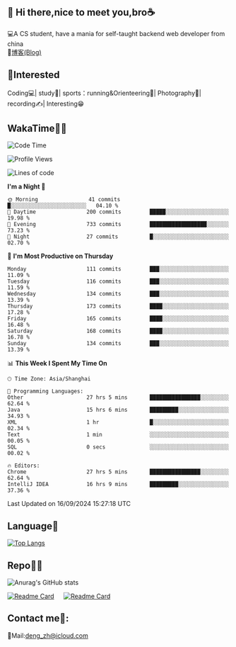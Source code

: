 👋 Hi there,nice to meet you,bro☕
---
💻A CS student, have a mania for self-taught backend web developer from china   
📌[博客(Blog)](https://github.com/HealUP/MyBlog)

 <!-- waka-box start -->
 <!-- waka-box end -->
 
🧲**Interested**
--
Coding💻| study📖| sports：running&Orienteering🏃‍| Photography📸| recording✍️| Interesting😁

WakaTime👨‍💻
---
<!--START_SECTION:waka-->
![Code Time](http://img.shields.io/badge/Code%20Time-1%2C828%20hrs%2017%20mins-blue)

![Profile Views](http://img.shields.io/badge/Profile%20Views-0-blue)

![Lines of code](https://img.shields.io/badge/From%20Hello%20World%20I%27ve%20Written-205.0%20thousand%20lines%20of%20code-blue)

**I'm a Night 🦉** 

```text
🌞 Morning                41 commits          █░░░░░░░░░░░░░░░░░░░░░░░░   04.10 % 
🌆 Daytime                200 commits         █████░░░░░░░░░░░░░░░░░░░░   19.98 % 
🌃 Evening                733 commits         ██████████████████░░░░░░░   73.23 % 
🌙 Night                  27 commits          █░░░░░░░░░░░░░░░░░░░░░░░░   02.70 % 
```
📅 **I'm Most Productive on Thursday** 

```text
Monday                   111 commits         ███░░░░░░░░░░░░░░░░░░░░░░   11.09 % 
Tuesday                  116 commits         ███░░░░░░░░░░░░░░░░░░░░░░   11.59 % 
Wednesday                134 commits         ███░░░░░░░░░░░░░░░░░░░░░░   13.39 % 
Thursday                 173 commits         ████░░░░░░░░░░░░░░░░░░░░░   17.28 % 
Friday                   165 commits         ████░░░░░░░░░░░░░░░░░░░░░   16.48 % 
Saturday                 168 commits         ████░░░░░░░░░░░░░░░░░░░░░   16.78 % 
Sunday                   134 commits         ███░░░░░░░░░░░░░░░░░░░░░░   13.39 % 
```


📊 **This Week I Spent My Time On** 

```text
🕑︎ Time Zone: Asia/Shanghai

💬 Programming Languages: 
Other                    27 hrs 5 mins       ████████████████░░░░░░░░░   62.64 % 
Java                     15 hrs 6 mins       █████████░░░░░░░░░░░░░░░░   34.93 % 
XML                      1 hr                █░░░░░░░░░░░░░░░░░░░░░░░░   02.34 % 
Text                     1 min               ░░░░░░░░░░░░░░░░░░░░░░░░░   00.05 % 
SQL                      0 secs              ░░░░░░░░░░░░░░░░░░░░░░░░░   00.02 % 

🔥 Editors: 
Chrome                   27 hrs 5 mins       ████████████████░░░░░░░░░   62.64 % 
IntelliJ IDEA            16 hrs 9 mins       █████████░░░░░░░░░░░░░░░░   37.36 % 
```


 Last Updated on 16/09/2024 15:27:18 UTC
<!--END_SECTION:waka-->

Language🚀
---
[![Top Langs](https://github-readme-stats.vercel.app/api/top-langs/?username=HealUP&layout=compact&hide_border=true)](https://github.com/HealUP)

Repo🧑‍💻
---
![Anurag's GitHub stats](https://github-readme-stats.vercel.app/api?username=HealUP&count_private=true&show_icons=true&theme=gruvbox&hide_border=true) 

[![Readme Card](https://github-readme-stats.vercel.app/api/pin/?username=HealUP&repo=InternetEy&theme=transparent)](https://github.com/HealUP/InternetEy) &emsp;
[![Readme Card](https://github-readme-stats.vercel.app/api/pin/?username=HealUP&repo=CampusExperience&theme=transparent)](https://github.com/HealUP/CampusExperience)


Contact me📱:
---
📮Mail:deng_zh@icloud.com  
